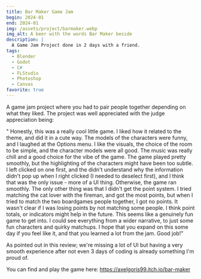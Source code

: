 ```yaml
---
title: Bar Maker Game Jam
begin: 2024-01
end: 2024-01
img: /assets/project/barmaker.webp
img_alt: A beer with the words Bar Maker beside
description: |
  A Game Jam Project done in 2 days with a friend.
tags:
  - Blender
  - Godot
  - C#
  - FLStudio
  - Photoshop
  - Canvas
favorite: true
---
```


A game jam project where you had to pair people together depending on what they liked.
The project was well appreciated with the judge appreciation being:

"
Honestly, this was a really cool little game. I liked how it related to the theme, and did it in a cute way. The models of the characters were funny, and I laughed at the Options menu. I like the visuals, the choice of the room to be simple, and the character models were all good. The music was really chill and a good choice for the vibe of the game. The game played pretty smoothly, but the highlighting of the characters might have been too subtle. I left clicked on one first, and the didn't understand why the information didn't pop up when I right clicked (I needed to deselect first), and I think that was the only issue - more of a UI thing. Otherwise, the game ran smoothly. The only other thing was that I didn't get the point system. I tried matching the cat lover with the fireman, and got the most points, but when I tried to match the two boardgames people together, I got no points. It wasn't clear if I was losing points by not matching some people. I think point totals, or indicators might help in the future. This seems like a genuinely fun game to get into. I could see everything from a wider narrative, to just some fun characters and quirky matchups. I hope that you expand on this some day if you feel like it, and that you learned a lot from the jam. Good job!"

As pointed out in this review; we're missing a lot of UI but having a very smooth experience after not even 3 days of coding is already something I'm proud of.

You can find and play the game here: <https://axelgoris99.itch.io/bar-maker>
